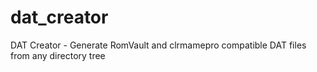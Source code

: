 # dat_creator
DAT Creator - Generate RomVault and clrmamepro compatible DAT files from any directory tree
